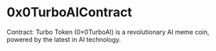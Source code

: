 # 0x0TurboAIContract
Contract: Turbo Token (0×0TurboAI) is a revolutionary AI meme coin, powered by the latest in AI technology.
